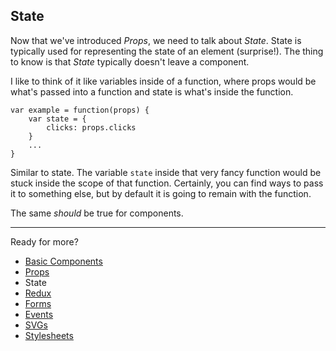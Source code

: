 State
-----

Now that we've introduced _Props_, we need to talk about _State_. State is typically used for representing the state of an element (surprise!). The thing to know is that _State_ typically doesn't leave a component.

I like to think of it like variables inside of a function, where props would be what's passed into a function and state is what's inside the function.
```
var example = function(props) {
    var state = {
        clicks: props.clicks
    }
    ...
}
```

Similar to state. The variable `state` inside that very fancy function would be stuck inside the scope of that function. Certainly, you can find ways to pass it to something else, but by default it is going to remain with the function.

The same _should_ be true for components. 

---------

Ready for more?
- [Basic Components](https://github.com/ecoker/learn-react/tree/basic-components)
- [Props](https://github.com/ecoker/learn-react/tree/props)
- State
- [Redux](https://github.com/ecoker/learn-react/tree/redux)
- [Forms](https://github.com/ecoker/learn-react/tree/forms)
- [Events](https://github.com/ecoker/learn-react/tree/events)
- [SVGs](https://github.com/ecoker/learn-react/tree/svgs)
- [Stylesheets](https://github.com/ecoker/learn-react/tree/stylesheets)